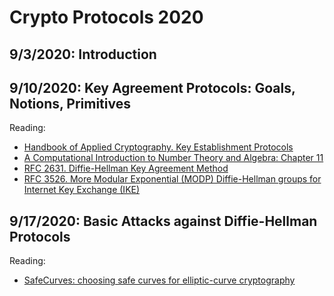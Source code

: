 # Crypto Protocols 2020

## 9/3/2020: Introduction

## 9/10/2020: Key Agreement Protocols: Goals, Notions, Primitives

Reading:
* [Handbook of Applied Cryptography. Key Establishment Protocols](http://cacr.uwaterloo.ca/hac/about/chap12.pdf)
* [A Computational Introduction to Number Theory and Algebra: Chapter 11](https://www.shoup.net/ntb/ntb-v2.pdf)
* [RFC 2631. Diffie-Hellman Key Agreement Method](https://tools.ietf.org/html/rfc2631)
* [RFC 3526. More Modular Exponential (MODP) Diffie-Hellman groups for Internet Key Exchange (IKE)](https://tools.ietf.org/html/rfc3526)

## 9/17/2020: Basic Attacks against Diffie-Hellman Protocols

Reading:
* [SafeCurves: choosing safe curves for elliptic-curve cryptography](https://safecurves.cr.yp.to/twist.html)
